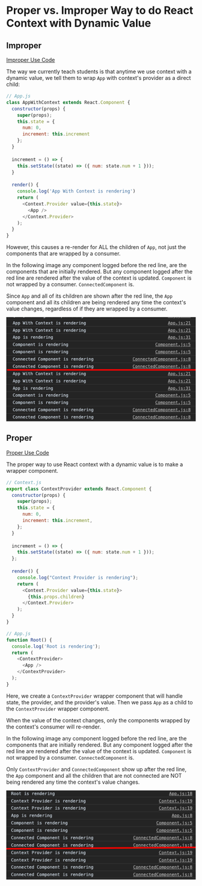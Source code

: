 # Proper vs. Improper Way to do React Context with Dynamic Value

## Improper

[Improper Use Code]

The way we currently teach students is that anytime we use context with a 
dynamic value, we tell them to wrap `App` with context's provider as a direct
child:

```js
// App.js
class AppWithContext extends React.Component {
  constructor(props) {
    super(props);
    this.state = {
      num: 0,
      increment: this.increment
    };
  }

  increment = () => {
    this.setState((state) => ({ num: state.num + 1 }));
  }

  render() {
    console.log('App With Context is rendering')
    return (
      <Context.Provider value={this.state}>
        <App />
      </Context.Provider>
    );
  }
}
```

However, this causes a re-render for ALL the children of `App`, not just the
components that are wrapped by a consumer.

In the following image any component logged before the red line, are the
components that are initially rendered. But any component logged after the red
line are rendered after the value of the context is updated. `Component` is not 
wrapped by a consumer. `ConnectedComponent` is.

Since `App` and all of its children are shown after the red line, the `App` 
component and all its children are being rendered any time the context's value 
changes, regardless of if they are wrapped by a consumer. 

![AppWithContext Image]

## Proper

[Proper Use Code]

The proper way to use React context with a dynamic value is to make a wrapper
component.

```js
// Context.js
export class ContextProvider extends React.Component {
  constructor(props) {
    super(props);
    this.state = {
      num: 0,
      increment: this.increment,
    };
  }

  increment = () => {
    this.setState((state) => ({ num: state.num + 1 }));
  };

  render() {
    console.log("Context Provider is rendering");
    return (
      <Context.Provider value={this.state}>
        {this.props.children}
      </Context.Provider>
    );
  }
}
```

```js
// App.js
function Root() {
  console.log('Root is rendering');
  return (
    <ContextProvider>
      <App />
    </ContextProvider>
  );
}
```

Here, we create a `ContextProvider` wrapper component that will handle state,
the provider, and the provider's value. Then we pass `App` as a child to the
`ContextProvider` wrapper component.

When the value of the context changes, only the components wrapped by the
context's consumer will re-render.

In the following image any component logged before the red line, are the
components that are initially rendered. But any component logged after the red
line are rendered after the value of the context is updated. `Component` is not 
wrapped by a consumer. `ConnectedComponent` is.

Only `ContextProvider` and `ConnectedComponent` show up after the red line, the 
`App` component and all the children that are not connected are NOT being 
rendered any time the context's value changes. 

![ContextProvider Image]

[Improper Use Code]: ./improper-use
[Proper Use Code]: ./proper-use
[AppWithContext Image]: ./improper-AppWithContext.png
[ContextProvider Image]: ./proper-ContextProvider.png